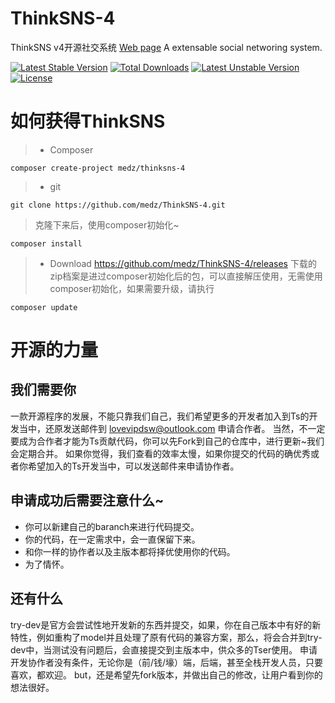# ThinkSNS-4
ThinkSNS v4开源社交系统 [Web page](http://www.thinksns.com)
A extensable social networing system.

[![Latest Stable Version](https://poser.pugx.org/medz/thinksns-4/v/stable)](https://packagist.org/packages/medz/thinksns-4) [![Total Downloads](https://poser.pugx.org/medz/thinksns-4/downloads)](https://packagist.org/packages/medz/thinksns-4) [![Latest Unstable Version](https://poser.pugx.org/medz/thinksns-4/v/unstable)](https://packagist.org/packages/medz/thinksns-4) [![License](https://poser.pugx.org/medz/thinksns-4/license)](https://packagist.org/packages/medz/thinksns-4)

# 如何获得ThinkSNS
>* Composer
```shell
composer create-project medz/thinksns-4
```
>
>* git
```shell
git clone https://github.com/medz/ThinkSNS-4.git
```
> 克隆下来后，使用composer初始化~
```shell
composer install
```
>* Download
https://github.com/medz/ThinkSNS-4/releases
下载的zip档案是进过composer初始化后的包，可以直接解压使用，无需使用composer初始化，如果需要升级，请执行
```shell
composer update
```

# 开源的力量
## 我们需要你
一款开源程序的发展，不能只靠我们自己，我们希望更多的开发者加入到Ts的开发当中，还原发送邮件到 [lovevipdsw@outlook.com](mailto://lovevipdsw@outlook.com) 申请合作者。
当然，不一定要成为合作者才能为Ts贡献代码，你可以先Fork到自己的仓库中，进行更新~我们会定期合并。
如果你觉得，我们查看的效率太慢，如果你提交的代码的确优秀或者你希望加入的Ts开发当中，可以发送邮件来申请协作者。
## 申请成功后需要注意什么~
* 你可以新建自己的baranch来进行代码提交。
* 你的代码，在一定需求中，会一直保留下来。
* 和你一样的协作者以及主版本都将择优使用你的代码。
* 为了情怀。

## 还有什么
try-dev是官方会尝试性地开发新的东西并提交，如果，你在自己版本中有好的新特性，例如重构了model并且处理了原有代码的兼容方案，那么，将会合并到try-dev中，当测试没有问题后，会直接提交到主版本中，供众多的Tser使用。
申请开发协作者没有条件，无论你是（前/钱/壕）端，后端，甚至全栈开发人员，只要喜欢，都欢迎。
but，还是希望先fork版本，并做出自己的修改，让用户看到你的想法很好。
